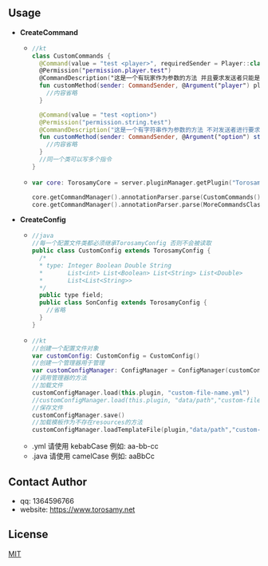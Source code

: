 ## Usage
- **CreateCommand**
  - ```kt
    //kt
    class CustomCommands {
      @Command(value = "test <player>", requiredSender = Player::class)
      @Permission("permission.player.test")
      @CommandDescription("这是一个有玩家作为参数的方法 并且要求发送者只能是玩家")
      fun customMethod(sender: CommandSender, @Argument("player") player: Player) {
        //内容省略
      }

      @Command(value = "test <option>")
      @Permission("permission.string.test")
      @CommandDescription("这是一个有字符串作为参数的方法 不对发送者进行要求")
      fun customMethod(sender: CommandSender, @Argument("option") str: String) {
        //内容省略
      }
      //同一个类可以写多个指令
    }
  - ```kt
    var core: TorosamyCore = server.pluginManager.getPlugin("TorosamyCore") as TorosamyCore

    core.getCommandManager().annotationParser.parse(CustomCommands())
    core.getCommandManager().annotationParser.parse(MoreCommandsClass())
- **CreateConfig**
  - ```java
    //java
    //每一个配置文件类都必须继承TorosamyConfig 否则不会被读取
    public class CustomConfig extends TorosamyConfig {
      /*
      * type: Integer Boolean Double String
      *       List<int> List<Boolean> List<String> List<Double>
      *       List<List<String>>
      */
      public type field;
      public class SonConfig extends TorosamyConfig {
        //省略
      }
    }
  - ```kt
    //kt
    //创建一个配置文件对象
    var customConfig: CustomConfig = CustomConfig()
    //创建一个管理器用于管理
    var customConfigManager: ConfigManager = ConfigManager(customConfig)
    //调用管理器的方法
    //加载文件
    customConfigManager.load(this.plugin, "custom-file-name.yml")
    //customConfigManager.load(this.plugin, "data/path","custom-file-name.yml")
    //保存文件
    customConfigManager.save()
    //加载模板作为不存在resources的方法
    customConfigManager.loadTemplateFile(plugin,"data/path","custom-file-name.yml",section)
  - .yml 请使用 kebabCase 例如: aa-bb-cc
  - .java 请使用 camelCase 例如: aaBbCc


## Contact Author

- qq: 1364596766
- website: https://www.torosamy.net

## License

[MIT](./LICENSE)
